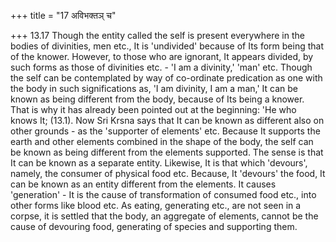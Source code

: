 +++
title = "17 अविभक्तञ् च"

+++
13.17 Though the entity called the self is present everywhere in the bodies of divinities, men etc., It is 'undivided' because of Its form being that of the knower. However, to those who are ignorant, It appears divided, by such forms as those of divinities etc. - 'I am a divinity,'
'man' etc. Though the self can be contemplated by way of co-ordinate predication as one with the body in such significations as, 'I am divinity, I am a man,' It can be known as being different from the body,
because of Its being a knower. That is why it has already been pointed out at the beginning: 'He who knows It; (13.1). Now Sri Krsna says that It can be known as different also on other grounds - as the 'supporter of elements' etc. Because It supports the earth and other elements combined in the shape of the body, the self can be known as being different from the elements supported. The sense is that It can be known as a separate entity. Likewise, It is that which 'devours', namely, the consumer of physical food etc. Because, It 'devours' the food, It can be known as an entity different from the elements. It causes 'generation' -
It is the cause of transformation of consumed food etc., into other forms like blood etc. As eating, generating etc., are not seen in a corpse, it is settled that the body, an aggregate of elements, cannot be the cause of devouring food, generating of species and supporting them.

